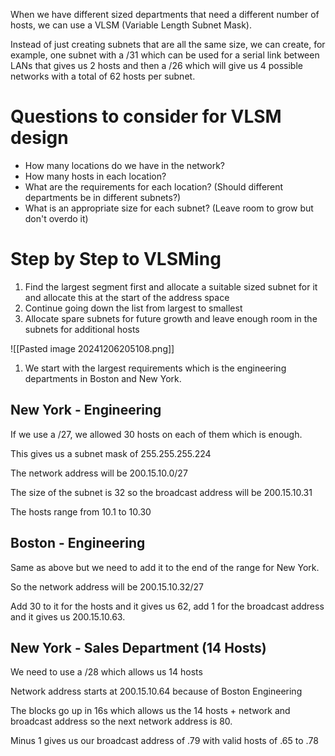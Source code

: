 When we have different sized departments that need a different number of hosts, we can use a VLSM (Variable Length Subnet Mask).

Instead of just creating subnets that are all the same size, we can create, for example, one subnet with a /31 which can be used for a serial link between LANs that gives us 2 hosts and then a /26 which will give us 4 possible networks with a total of 62 hosts per subnet.

# Questions to consider for VLSM design

- How many locations do we have in the network?
- How many hosts in each location?
- What are the requirements for each location? (Should different departments be in different subnets?)
- What is an appropriate size for each subnet? (Leave room to grow but don't overdo it)

# Step by Step to VLSMing
1. Find the largest segment first and allocate a suitable sized subnet for it and allocate this at the start of the address space
2. Continue going down the list from largest to smallest
3. Allocate spare subnets for future growth and leave enough room in the subnets for additional hosts

![[Pasted image 20241206205108.png]]
1. We start with the largest requirements which is the engineering departments in Boston and New York.

## New York - Engineering
If we use a /27, we allowed 30 hosts on each of them which is enough.

This gives us a subnet mask of 255.255.255.224

The network address will be 200.15.10.0/27

The size of the subnet is 32 so the broadcast address will be 200.15.10.31

The hosts range from 10.1 to 10.30

## Boston - Engineering
Same as above but we need to add it to the end of the range for New York.

So the network address will be 200.15.10.32/27

Add 30 to it for the hosts and it gives us 62, add 1 for the broadcast address and it gives us 200.15.10.63. 

## New York - Sales Department (14 Hosts)

We need to use a /28 which allows us 14 hosts

Network address starts at 200.15.10.64 because of Boston Engineering

The blocks go up in 16s which allows us the 14 hosts + network and broadcast address so the next network address is 80.

Minus 1 gives us our broadcast address of .79 with valid hosts of .65 to .78


